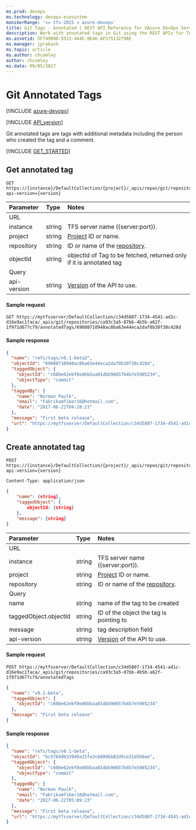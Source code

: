 ```yaml
---
ms.prod: devops
ms.technology: devops-ecosystem
monikerRange: '>= tfs-2015 < azure-devops'
title: Git Tags - Annotated | REST API Reference for VAzure DevOps Services and Team Foundation Server
description: Work with annotated tags in Git using the REST APIs for Team Foundation Server.
ms.assetid: 5F749008-5513-444E-8E46-AF575132796E
ms.manager: jprakash
ms.topic: article
ms.author: chcomley
author: chcomley
ms.date: 09/05/2017
---
```


# Git Annotated Tags

[!INCLUDE [azure-devops](../_data/azure-devops-message.md)]

[!INCLUDE [API_version](../_data/version4-0-preview2.md)]

Git annotated tags are tags with additional metadata including the person who created the tag and a comment.

[!INCLUDE [GET_STARTED](../_data/get-started.md)]

## Get annotated tag

```httprequest
GET https://{instance}/DefaultCollection/{project}/_apis/repos/git/repositories/{repository}/annotatedTags/{objectId}?api-version={version}
```

| Parameter  | Type   | Notes
|:-----------|:-------|:----------------------------------------------------------------------------------------------------------------------------
| URL
| instance   | string | TFS server name ({server:port}).
| project    | string | [Project](../tfs/projects.md) ID or name.
| repository | string | ID or name of the [repository](./repositories.md).
| objectId   | string | objectId of Tag to be fetched, returned only if it is annotated tag
| Query
| api-version| string | [Version](../../concepts/rest-api-versioning.md) of the API to use.

#### Sample request

```
GET https://mytfsserver/DefaultCollection/c34d5807-1734-4541-ad1c-d16e9ac1faca/_apis/git/repositories/ca93c3a5-87bb-4b5b-a62f-1f971d677c79/annotatedTags/69080710948ac8ba63e44eca2daf0b30f38c428d
```

#### Sample response

```json
{
  "name": "refs/tags/v0.1-beta2",
  "objectId": "69080710948ac8ba63e44eca2daf0b30f38c428d",
  "taggedObject": {
    "objectId": "c60be62ebf0e86b5aa01dbb98657b4b7e5905234",
    "objectType": "commit"
  },
  "taggedBy": {
    "name": "Norman Paulk",
    "email": "Fabrikamfiber16@hotmail.com",
    "date": "2017-06-22T04:28:23"
  },
  "message": "First beta release",
  "url": "https://mytfsserver/DefaultCollection/c34d5807-1734-4541-ad1c-d16e9ac1faca/_apis/git/repositories/ca93c3a5-87bb-4b5b-a62f-1f971d677c79/annotatedTags/69080710948ac8ba63e44eca2daf0b30f38c428d"
}
```


## Create annotated tag

```httprequest
POST https://{instance}/DefaultCollection/{project}/_apis/repos/git/repositories/{repository}/annotatedTags?api-version={version}
```
```http
Content-Type: application/json
```
```json
{
    "name": {string},
    "taggedObject": {
        objectId: {string}
    },
    "message": {string}
}
```

| Parameter  | Type   | Notes
|:-----------|:-------|:----------------------------------------------------------------------------------------------------------------------------
| URL
| instance              | string | TFS server name ({server:port}).
| project               | string | [Project](../tfs/projects.md) ID or name.
| repository            | string | ID or name of the [repository](./repositories.md).
| Query                 |
| name                  | string | name of the tag to be created
| taggedObject.objectId | string | ID of the object the tag is pointing to
| message               | string | tag description field 
| api-version           | string | [Version](../../concepts/rest-api-versioning.md) of the API to use.

#### Sample request

```
POST https://mytfsserver/DefaultCollection/c34d5807-1734-4541-ad1c-d16e9ac1faca/_apis/git/repositories/ca93c3a5-87bb-4b5b-a62f-1f971d677c79/annotatedTags
```
```json
{
  "name": "v0.1-beta",
  "taggedObject": {
    "objectId": "c60be62ebf0e86b5aa01dbb98657b4b7e5905234"
  },
  "message": "First beta release"
}
```

#### Sample response

```json
{
  "name": "refs/tags/v0.1-beta",
  "objectId": "bc57849b33949a15fa3cb889bb82d9ce21d5b6ee",
  "taggedObject": {
    "objectId": "c60be62ebf0e86b5aa01dbb98657b4b7e5905234",
    "objectType": "commit"
  },
  "taggedBy": {
    "name": "Norman Paulk",
    "email": "Fabrikamfiber16@hotmail.com",
    "date": "2017-06-22T05:09:23"
  },
  "message": "First beta release",
  "url": "https://mytfsserver/DefaultCollection/c34d5807-1734-4541-ad1c-d16e9ac1faca/_apis/git/repositories/ca93c3a5-87bb-4b5b-a62f-1f971d677c79/annotatedTags/bc57849b33949a15fa3cb889bb82d9ce21d5b6ee"
}
```


